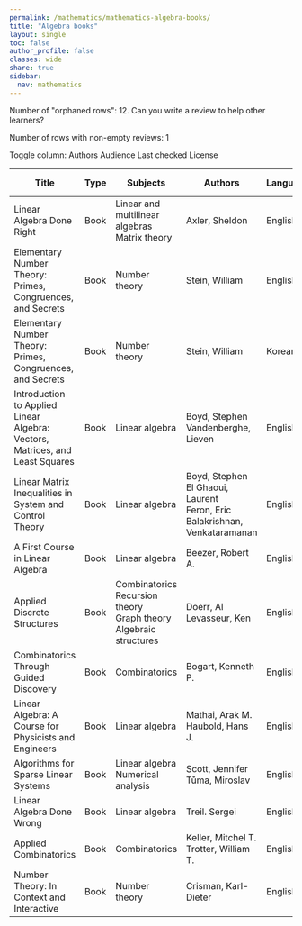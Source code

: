```yaml
---
permalink: /mathematics/mathematics-algebra-books/
title: "Algebra books"
layout: single
toc: false
author_profile: false
classes: wide
share: true
sidebar:
  nav: mathematics
---
```


Number of "orphaned rows": 12. Can you write a review to help other learners?

Number of rows with non-empty reviews: 1

<div class="table_cols_toggles">
Toggle column: <a class="toggle-vis btn btn--danger" data-column="3">Authors</a> <a class="toggle-vis btn btn--danger" data-column="5">Audience</a> <a class="toggle-vis btn btn--danger" data-column="8">Last checked</a> <a class="toggle-vis btn btn--danger" data-column="9">License</a>
</div>
<table class="display" style="width:100%">
<thead>
<tr>
    <th>Title</th>
    <th>Type</th>
    <th>Subjects</th>
    <th>Authors</th>
    <th>Language</th>
    <th>Audience</th>
    <th>Reviews</th>
    <th>URLs</th>
    <th>Last checked</th>
    <th>License</th>
</tr>
</thead>
<tbody>
<tr>
    <td>Linear Algebra Done Right</td>
    <td>Book</td>
    <td>Linear and multilinear algebras<br>Matrix theory</td>
    <td>Axler, Sheldon</td>
    <td>English</td>
    <td>Undergrad</td>
    <td><a href="https://cfknow.github.io/review/Linear-Algebra-Done-Right/" target="_blank">2023-11</a></td>
    <td><a href="https://link.springer.com/content/pdf/10.1007/978-3-031-41026-0.pdf" target="_blank">PDF</a><br><a href="https://linear.axler.net/" target="_blank">Site</a><br><a href="https://link.springer.com/book/10.1007/978-3-031-41026-0" target="_blank">Site</a></td>
    <td>2023-11-06</td>
    <td>CC BY-NC 4.0 DEED</td>
</tr>
<tr>
    <td>Elementary Number Theory: Primes, Congruences, and Secrets</td>
    <td>Book</td>
    <td>Number theory</td>
    <td>Stein, William</td>
    <td>English</td>
    <td>Undergrad</td>
    <td></td>
    <td><a href="https://wstein.org/ent/ent.pdf" target="_blank">PDF</a><br><a href="https://github.com/williamstein/ent" target="_blank">Res</a><br><a href="https://wstein.org/ent/" target="_blank">Site</a></td>
    <td>2023-11-11</td>
    <td></td>
</tr>
<tr>
    <td>Elementary Number Theory: Primes, Congruences, and Secrets</td>
    <td>Book</td>
    <td>Number theory</td>
    <td>Stein, William</td>
    <td>Korean</td>
    <td>Undergrad</td>
    <td></td>
    <td><a href="https://wstein.org/ent/ent_ko.pdf" target="_blank">PDF</a><br><a href="https://wstein.org/ent/" target="_blank">Site</a></td>
    <td>2023-11-11</td>
    <td></td>
</tr>
<tr>
    <td>Introduction to Applied Linear Algebra: Vectors, Matrices, and Least Squares</td>
    <td>Book</td>
    <td>Linear algebra</td>
    <td>Boyd, Stephen<br>Vandenberghe, Lieven </td>
    <td>English</td>
    <td>Undergrad</td>
    <td></td>
    <td><a href="https://web.stanford.edu/~boyd/vmls/vmls.pdf" target="_blank">PDF</a><br><a href="https://www.youtube.com/playlist?list=PLoROMvodv4rMz-WbFQtNUsUElIh2cPmN9" target="_blank">Videos</a><br><a href="https://web.stanford.edu/~boyd/vmls/" target="_blank">Site</a></td>
    <td>2023-11-26</td>
    <td></td>
</tr>
<tr>
    <td>Linear Matrix Inequalities in System and Control Theory</td>
    <td>Book</td>
    <td>Linear algebra</td>
    <td>Boyd, Stephen<br>El Ghaoui, Laurent<br>Feron, Eric<br>Balakrishnan, Venkataramanan</td>
    <td>English</td>
    <td>Undergrad</td>
    <td></td>
    <td><a href="https://web.stanford.edu/~boyd/lmibook/lmibook.pdf" target="_blank">PDF</a><br><a href="https://web.stanford.edu/~boyd/lmibook/" target="_blank">Site</a></td>
    <td>2023-11-26</td>
    <td></td>
</tr>
<tr>
    <td>A First Course in Linear Algebra</td>
    <td>Book</td>
    <td>Linear algebra</td>
    <td>Beezer, Robert A. </td>
    <td>English</td>
    <td>Undergrad</td>
    <td></td>
    <td><a href="http://linear.pugetsound.edu/download/fcla-3.50-print.pdf" target="_blank">PDF</a><br><a href="http://linear.pugetsound.edu/html/fcla.html" target="_blank">Web</a><br><a href="http://linear.pugetsound.edu/" target="_blank">Site</a></td>
    <td>2023-12-09</td>
    <td>GNU Free Documentation License</td>
</tr>
<tr>
    <td>Applied Discrete Structures</td>
    <td>Book</td>
    <td>Combinatorics<br>Recursion theory<br>Graph theory<br>Algebraic structures</td>
    <td>Doerr, Al<br>Levasseur, Ken</td>
    <td>English</td>
    <td>Undergrad</td>
    <td></td>
    <td><a href="http://discretemath.org/ads-latex/ads.pdf" target="_blank">PDF</a><br><a href="https://discretemath.org/ads/index-ads.html" target="_blank">Web</a><br><a href="https://github.com/klevasseur/ads" target="_blank">Sources</a><br><a href="https://discretemath.org/" target="_blank">Site</a></td>
    <td>2023-12-09</td>
    <td>CC BY-NC-SA 3.0 DEED</td>
</tr>
<tr>
    <td>Combinatorics Through Guided Discovery</td>
    <td>Book</td>
    <td>Combinatorics</td>
    <td>Bogart, Kenneth P.</td>
    <td>English</td>
    <td>Undergrad</td>
    <td></td>
    <td><a href="https://bogart.openmathbooks.org/pdf/ctgd.pdf" target="_blank">PDF</a><br><a href="https://bogart.openmathbooks.org/ctgd/ctgd.html" target="_blank">Web</a><br><a href="https://math.dartmouth.edu/news-resources/electronic/kpbogart/" target="_blank">Site</a></td>
    <td>2023-12-09</td>
    <td>GNU Free Documentation License</td>
</tr>
<tr>
    <td>Linear Algebra: A Course for Physicists and Engineers</td>
    <td>Book</td>
    <td>Linear algebra</td>
    <td>Mathai, Arak M.<br>Haubold, Hans J.</td>
    <td>English</td>
    <td>Undergrad</td>
    <td></td>
    <td><a href="https://www.degruyter.com/document/doi/10.1515/9783110562507/pdf" target="_blank">PDF</a><br><a href="https://www.degruyter.com/document/doi/10.1515/9783110562507/epub" target="_blank">EPUB</a><br><a href="https://www.degruyter.com/document/doi/10.1515/9783110562507/html" target="_blank">Site</a></td>
    <td>2023-12-11</td>
    <td>CC BY-NC-ND 4.0 DEED</td>
</tr>
<tr>
    <td>Algorithms for Sparse Linear Systems</td>
    <td>Book</td>
    <td>Linear algebra<br>Numerical analysis</td>
    <td>Scott, Jennifer<br>Tůma, Miroslav</td>
    <td>English</td>
    <td>Undergrad</td>
    <td></td>
    <td><a href="https://link.springer.com/content/pdf/10.1007/978-3-031-25820-6.pdf" target="_blank">PDF</a><br><a href="https://link.springer.com/download/epub/10.1007/978-3-031-25820-6.epub" target="_blank">EPUB</a><br><a href="https://link.springer.com/book/10.1007/978-3-031-25820-6" target="_blank">Site</a></td>
    <td>2023-12-22</td>
    <td>CC BY 4.0 DEED</td>
</tr>
<tr>
    <td>Linear Algebra Done Wrong</td>
    <td>Book</td>
    <td>Linear algebra</td>
    <td>Treil. Sergei</td>
    <td>English</td>
    <td>Undergrad</td>
    <td></td>
    <td><a href="https://www.math.brown.edu/~treil/papers/LADW/LADW_2021_01-11.pdf" target="_blank">PDF</a><br><a href="https://sites.google.com/a/brown.edu/sergei-treil-homepage/linear-algebra-done-wrong" target="_blank">Site</a></td>
    <td>2023-12-22</td>
    <td>CC BY-NC-ND 3.0 DEED</td>
</tr>
<tr>
    <td>Applied Combinatorics</td>
    <td>Book</td>
    <td>Combinatorics</td>
    <td>Keller, Mitchel T.<br>Trotter, William T.</td>
    <td>English</td>
    <td>Undergrad</td>
    <td></td>
    <td><a href="https://www.appliedcombinatorics.org/book/app-comb.html" target="_blank">Web</a><br><a href="https://www.appliedcombinatorics.org/appcomb/" target="_blank">Site</a></td>
    <td>2023-12-22</td>
    <td>CC BY-SA 4.0 DEED</td>
</tr>
<tr>
    <td>Number Theory: In Context and Interactive</td>
    <td>Book</td>
    <td>Number theory</td>
    <td>Crisman, Karl-Dieter </td>
    <td>English</td>
    <td>Undergrad</td>
    <td></td>
    <td><a href="https://math.gordon.edu/ntic/ntic/frontmatter-1.html" target="_blank">Web</a><br><a href="https://math.gordon.edu/ntic/" target="_blank">Site</a></td>
    <td>2023-12-22</td>
    <td>CC BY-ND 4.0 DEED</td>
</tr>
<tfoot>
<tr>
    <td></td>
    <td></td>
    <td></td>
    <td></td>
    <td></td>
    <td></td>
    <td></td>
    <td></td>
    <td></td>
    <td></td>
</tr>
</tfoot>
